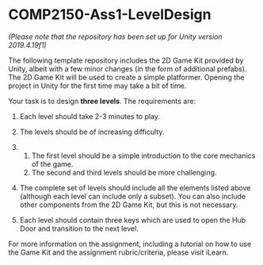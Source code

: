 # COMP2150-Ass1-LevelDesign
*(Please note that the repository has been set up for Unity version 2019.4.19f1)*

The following template repository includes the 2D Game Kit provided by Unity, albeit with a few minor changes (in the form of additional prefabs). The 2D Game Kit will be used to create a simple platformer. Opening the project in Unity for the first time may take a bit of time.

Your task is to design **three levels**. The requirements are:

1. Each level should take 2-3 minutes to play.

2. The levels should be of increasing difficulty.

3. 1. The first level should be a simple introduction to the core mechanics of the game.
   2. The second and third levels should be more challenging.

4. The complete set of levels should include all the elements listed above (although each level can include only a subset). You can also include other components from the 2D Game Kit, but this is not necessary.

5. Each level should contain three keys which are used to open the Hub Door and transition to the next level.



For more information on the assignment, including a tutorial on how to use the Game Kit and the assignment rubric/criteria, please visit iLearn. 


